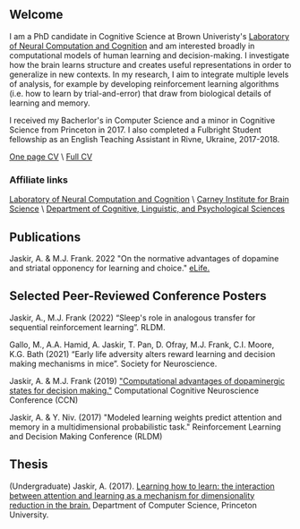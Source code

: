 ## Welcome

I am a PhD candidate in Cognitive Science at Brown Univeristy's [Laboratory of Neural Computation and Cognition](https://www.lnccbrown.com/) and am interested broadly in computational models of human learning and decision-making. I investigate how the brain learns structure and creates useful representations in order to generalize in new contexts.  In my research, I aim to integrate multiple levels of analysis, for example by developing reinforcement learning algorithms (i.e. how to learn by trial-and-error) that draw from biological details of learning and memory.

I received my Bacherlor's in Computer Science and a minor in Cognitive Science from Princeton in 2017. I also completed a Fulbright Student fellowship as an English Teaching Assistant in Rivne, Ukraine, 2017-2018. 

[One page CV](/files/Jaskir_CV_onepage.pdf) \\
[Full CV](/files/Jaskir_CV.pdf)

### Affiliate links
[Laboratory of Neural Computation and Cognition](https://www.lnccbrown.com/) \\
[Carney Institute for Brain Science](https://www.brown.edu/carney/node/1) \\
[Department of Cognitive, Linguistic, and Psychological Sciences](https://www.brown.edu/academics/cognitive-linguistic-psychological-sciences/home)

## Publications

Jaskir, A. & M.J. Frank. 2022 	"On the normative advantages of dopamine and striatal opponency for learning and choice." [eLife.](https://elifesciences.org/articles/85107)

## Selected Peer-Reviewed Conference Posters
Jaskir, A., M.J. Frank (2022) “Sleep's role in analogous transfer for sequential reinforcement learning”. RLDM.

Gallo, M., A.A. Hamid, A. Jaskir, T. Pan, D. Ofray, M.J. Frank, C.I. Moore, K.G. Bath (2021) “Early life adversity alters reward learning and decision making mechanisms in mice”. Society for Neuroscience.

Jaskir, A. & M.J. Frank (2019) ["Computational advantages of dopaminergic states for decision making."](https://ccneuro.org/2019/Papers/ViewPapers.asp?PaperNum=1390) Computational Cognitive Neuroscience Conference (CCN)

Jaskir, A. & Y. Niv. (2017) "Modeled learning weights predict attention and memory in a
multidimensional probabilistic task." Reinforcement Learning and Decision Making Conference (RLDM)

## Thesis
(Undergraduate) Jaskir, A. (2017). [Learning how to learn: the interaction between attention and learning as a mechanism for dimensionality reduction in the brain.](https://nivlab.princeton.edu/sites/default/files/jaskir_thesis.pdf) Department of Computer Science, Princeton University. 
